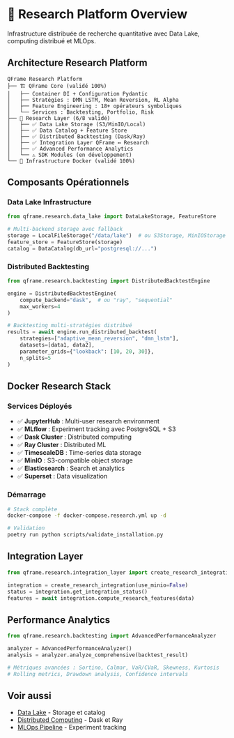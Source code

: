 # 🔬 Research Platform Overview

Infrastructure distribuée de recherche quantitative avec Data Lake, computing distribué et MLOps.

## Architecture Research Platform

```
QFrame Research Platform
├── 🏗️ QFrame Core (validé 100%)
│   ├── Container DI + Configuration Pydantic
│   ├── Stratégies : DMN LSTM, Mean Reversion, RL Alpha
│   ├── Feature Engineering : 18+ opérateurs symboliques
│   └── Services : Backtesting, Portfolio, Risk
├── 🔬 Research Layer (6/8 validé)
│   ├── ✅ Data Lake Storage (S3/MinIO/Local)
│   ├── ✅ Data Catalog + Feature Store
│   ├── ✅ Distributed Backtesting (Dask/Ray)
│   ├── ✅ Integration Layer QFrame ↔ Research
│   ├── ✅ Advanced Performance Analytics
│   └── ⚠️ SDK Modules (en développement)
└── 🐳 Infrastructure Docker (validé 100%)
```

## Composants Opérationnels

### Data Lake Infrastructure
```python
from qframe.research.data_lake import DataLakeStorage, FeatureStore

# Multi-backend storage avec fallback
storage = LocalFileStorage("/data/lake")  # ou S3Storage, MinIOStorage
feature_store = FeatureStore(storage)
catalog = DataCatalog(db_url="postgresql://...")
```

### Distributed Backtesting
```python
from qframe.research.backtesting import DistributedBacktestEngine

engine = DistributedBacktestEngine(
    compute_backend="dask",  # ou "ray", "sequential"
    max_workers=4
)

# Backtesting multi-stratégies distribué
results = await engine.run_distributed_backtest(
    strategies=["adaptive_mean_reversion", "dmn_lstm"],
    datasets=[data1, data2],
    parameter_grids={"lookback": [10, 20, 30]},
    n_splits=5
)
```

## Docker Research Stack

### Services Déployés
- ✅ **JupyterHub** : Multi-user research environment
- ✅ **MLflow** : Experiment tracking avec PostgreSQL + S3
- ✅ **Dask Cluster** : Distributed computing
- ✅ **Ray Cluster** : Distributed ML
- ✅ **TimescaleDB** : Time-series data storage
- ✅ **MinIO** : S3-compatible object storage
- ✅ **Elasticsearch** : Search et analytics
- ✅ **Superset** : Data visualization

### Démarrage
```bash
# Stack complète
docker-compose -f docker-compose.research.yml up -d

# Validation
poetry run python scripts/validate_installation.py
```

## Integration Layer

```python
from qframe.research.integration_layer import create_research_integration

integration = create_research_integration(use_minio=False)
status = integration.get_integration_status()
features = await integration.compute_research_features(data)
```

## Performance Analytics

```python
from qframe.research.backtesting import AdvancedPerformanceAnalyzer

analyzer = AdvancedPerformanceAnalyzer()
analysis = analyzer.analyze_comprehensive(backtest_result)

# Métriques avancées : Sortino, Calmar, VaR/CVaR, Skewness, Kurtosis
# Rolling metrics, Drawdown analysis, Confidence intervals
```

## Voir aussi

- [Data Lake](data-lake.md) - Storage et catalog
- [Distributed Computing](distributed.md) - Dask et Ray
- [MLOps Pipeline](mlops.md) - Experiment tracking
